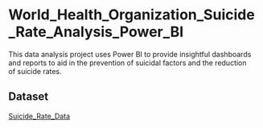 # World_Health_Organization_Suicide_Rate_Analysis_Power_BI
This data analysis project uses Power BI to provide insightful dashboards and reports to aid in the prevention of suicidal factors and the reduction of suicide rates.

## Dataset  
<a href="https://1drv.ms/x/c/61463550dfbf1fe0/EW3wdsJrIX5OrBJoiA_qNBoBaaeg4X4KGvjfrE0Vj820uw?e=JlD6aZ">Suicide_Rate_Data</a>  
